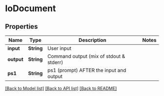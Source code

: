 # IoDocument

## Properties
Name | Type | Description | Notes
------------ | ------------- | ------------- | -------------
**input** | **String** | User input | 
**output** | **String** | Command output (mix of stdout &amp; stderr) | 
**ps1** | **String** | ps1 (prompt) AFTER the input and output | 

[[Back to Model list]](../README.md#documentation-for-models) [[Back to API list]](../README.md#documentation-for-api-endpoints) [[Back to README]](../README.md)



